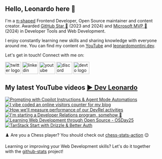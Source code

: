 ## Hello, Leonardo here 👋

I'm a [π-shaped](https://youtu.be/Dje_jaiMnYg) Frontend Developer, Open Source maintainer and content creator. Awarded [GitHub Star 🌟](https://stars.github.com/profiles/Balastrong/) (2023 and 2024) and [Microsoft MVP 🔷](https://mvp.microsoft.com/en-US/mvp/profile/51d820c5-949f-4961-aec5-09e34035cb24) (2024) in Developer Tools and Web Development.

I enjoy constantly learning new skills and sharing knowledge with everyone around me. You can find my content on [YouTube](https://www.youtube.com/c/DevLeonardo?sub_confirmation=1) and [leonardomontini.dev](https://leonardomontini.dev).

Let's get in touch! Connect with me on:

<div align="left">
  <a href="https://twitter.com/Balastrong" target="_blank"><img src="https://raw.githubusercontent.com/maurodesouza/profile-readme-generator/master/src/assets/icons/social/twitter/default.svg" width="52" height="40" alt="twitter logo" /></a>
  <a href="https://www.linkedin.com/in/leonardo-montini/" target="_blank"><img src="https://raw.githubusercontent.com/maurodesouza/profile-readme-generator/master/src/assets/icons/social/linkedin/default.svg" width="52" height="40" alt="linkedin logo" /></a>
  <a href="https://www.youtube.com/c/DevLeonardo?sub_confirmation=1" target="_blank"><img src="https://raw.githubusercontent.com/maurodesouza/profile-readme-generator/master/src/assets/icons/social/youtube/default.svg" width="52" height="40" alt="youtube logo" /></a>
  <a href="https://discord.gg/bqwyEa6We6" target="_blank"><img src="https://raw.githubusercontent.com/maurodesouza/profile-readme-generator/master/src/assets/icons/social/discord/default.svg" width="52" height="40" alt="discord logo" /></a>
  <a href="https://dev.to/balastrong" target="_blank"><img src="https://raw.githubusercontent.com/maurodesouza/profile-readme-generator/master/src/assets/icons/social/devto/default.svg" width="52" height="40" alt="devto logo" /></a>
</div>

## My latest YouTube videos [▶️ Dev Leonardo](https://www.youtube.com/@DevLeonardo?sub_confirmation=1)

<!-- BEGIN YOUTUBE-CARDS -->
[![Prompting with Copilot Instructions & Agent Mode Automations](https://ytcards.demolab.com/?id=kpqcrNaDoyg&title=Prompting+with+Copilot+Instructions+%26+Agent+Mode+Automations&lang=en&timestamp=1753182090&background_color=%230d1117&title_color=%23ffffff&stats_color=%23dedede&max_title_lines=1&width=250&border_radius=5&duration=353 "Prompting with Copilot Instructions & Agent Mode Automations")](https://www.youtube.com/watch?v=kpqcrNaDoyg)
[![I vibe coded an online visitors counter for my blog](https://ytcards.demolab.com/?id=HAOMTH4uCkE&title=I+vibe+coded+an+online+visitors+counter+for+my+blog&lang=en&timestamp=1752589230&background_color=%230d1117&title_color=%23ffffff&stats_color=%23dedede&max_title_lines=1&width=250&border_radius=5&duration=285 "I vibe coded an online visitors counter for my blog")](https://www.youtube.com/watch?v=HAOMTH4uCkE)
[![How we'll measure performance of our DevRel activities](https://ytcards.demolab.com/?id=OabGHQ133zg&title=How+we%27ll+measure+performance+of+our+DevRel+activities&lang=en&timestamp=1750685995&background_color=%230d1117&title_color=%23ffffff&stats_color=%23dedede&max_title_lines=1&width=250&border_radius=5&duration=354 "How we'll measure performance of our DevRel activities")](https://www.youtube.com/watch?v=OabGHQ133zg)
[![I'm starting a Developer Relations program, somehow 🤷](https://ytcards.demolab.com/?id=ERWzk5iOAiU&title=I%27m+starting+a+Developer+Relations+program%2C+somehow+%F0%9F%A4%B7&lang=en&timestamp=1750158032&background_color=%230d1117&title_color=%23ffffff&stats_color=%23dedede&max_title_lines=1&width=250&border_radius=5&duration=211 "I'm starting a Developer Relations program, somehow 🤷")](https://www.youtube.com/watch?v=ERWzk5iOAiU)
[![Learning Web Development through Open Source - OSDay25](https://ytcards.demolab.com/?id=EetsTGjoYsA&title=Learning+Web+Development+through+Open+Source+-+OSDay25&lang=en&timestamp=1749639621&background_color=%230d1117&title_color=%23ffffff&stats_color=%23dedede&max_title_lines=1&width=250&border_radius=5&duration=1522 "Learning Web Development through Open Source - OSDay25")](https://www.youtube.com/watch?v=EetsTGjoYsA)
[![TanStack Start with Drizzle & Better Auth](https://ytcards.demolab.com/?id=o1l_jL_g9tw&title=TanStack+Start+with+Drizzle+%26+Better+Auth&lang=en&timestamp=1748257288&background_color=%230d1117&title_color=%23ffffff&stats_color=%23dedede&max_title_lines=1&width=250&border_radius=5&duration=724 "TanStack Start with Drizzle & Better Auth")](https://www.youtube.com/watch?v=o1l_jL_g9tw)
<!-- END YOUTUBE-CARDS -->

♟️ Are you a Chess player? You should check out [chess-stats-action](https://github.com/Balastrong/chess-stats-action) 😉

Learning or improving your Web Development skills? Let's do it together with the [github-stats](https://github.com/Balastrong/github-stats) project!
